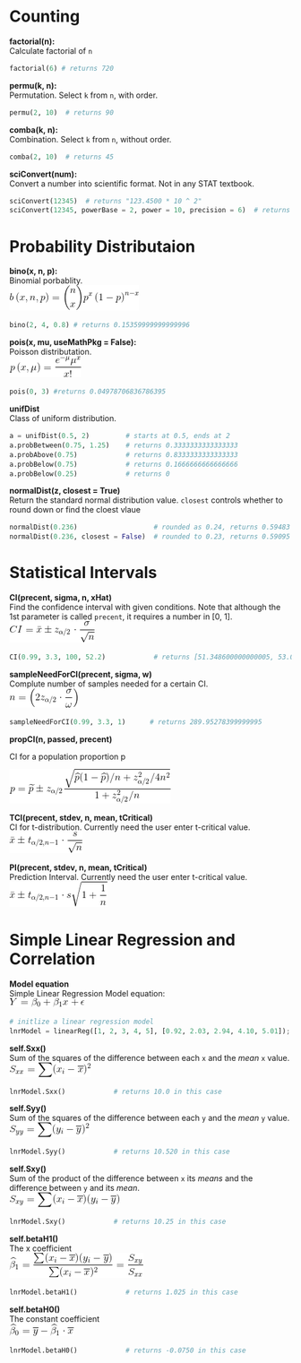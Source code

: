 # Counting #

**factorial(n):**  
Calculate factorial of `n`  
```python  
factorial(6) # returns 720
```

**permu(k, n):**  
Permutation. Select `k` from `n`, with order.  
```python
permu(2, 10)  # returns 90
```

**comba(k, n):**  
Combination. Select `k` from `n`, without order.  
```python
comba(2, 10)  # returns 45
```

**sciConvert(num):**  
Convert a number into scientific format. Not in any STAT textbook.  
```python
sciConvert(12345)  # returns "123.4500 * 10 ^ 2"
sciConvert(12345, powerBase = 2, power = 10, precision = 6)  # returns "12.055664 * 2 ^ 10"
```

# Probability Distributaion #

**bino(x, n, p):**  
Binomial porbablity.  
<img src="https://github.com/Amarthgul/studentCalculator/blob/master/Resources/binomial.gif">  
```python
bino(2, 4, 0.8) # returns 0.15359999999999996
```

**pois(x, mu, useMathPkg = False):**  
Poisson distributation.  
<img src="https://github.com/Amarthgul/studentCalculator/blob/master/Resources/possion.gif">  
```python
pois(0, 3) #returns 0.04978706836786395
```

**unifDist**  
Class of uniform distribution.  
```python
a = unifDist(0.5, 2)         # starts at 0.5, ends at 2
a.probBetween(0.75, 1.25)    # returns 0.3333333333333333 
a.probAbove(0.75)            # returns 0.8333333333333333
a.probBelow(0.75)            # returns 0.1666666666666666
a.probBelow(0.25)            # returns 0
```

**normalDist(z, closest = True)**  
Return the standard normal distribution value. `closest` controls whether to round down or find the cloest vlaue  
```python
normalDist(0.236)                   # rounded as 0.24, returns 0.59483
normalDist(0.236, closest = False)  # rounded to 0.23, returns 0.59095
```

# Statistical Intervals #

**CI(precent, sigma, n, xHat)**  
Find the confidence interval with given conditions. Note that although the 1st parameter is called `precent`, it requires a number in [0, 1].  
<img src="https://github.com/Amarthgul/studentCalculator/blob/master/Resources/CI.gif">  
```python
CI(0.99, 3.3, 100, 52.2)            # returns [51.348600000000005, 53.0514]
```

**sampleNeedForCI(precent, sigma, w)**  
Complute number of samples needed for a certain CI.  
<img src="https://github.com/Amarthgul/studentCalculator/blob/master/Resources/sampleNeeded.gif">  
```python
sampleNeedForCI(0.99, 3.3, 1)      # returns 289.95278399999995
```

**propCI(n, passed, precent)**

CI for a population proportion p

<img src="https://github.com/Amarthgul/studentCalculator/blob/master/Resources/popuPropCI.gif">

**TCI(precent, stdev, n, mean, tCritical)**    
CI for t-distribution. Currently need the user enter t-critical value.  
<img src="https://github.com/Amarthgul/studentCalculator/blob/master/Resources/TCI.gif">  

**PI(precent, stdev, n, mean, tCritical)**  
Prediction Interval. Currently need the user enter t-critical value.      
<img src="https://github.com/Amarthgul/studentCalculator/blob/master/Resources/PI.gif">  

# Simple Linear Regression and Correlation #

**Model equation**  
Simple Linear Regression Model equation:  
<img src="https://github.com/Amarthgul/studentCalculator/blob/master/Resources/12_1_1.gif">  
```python
# initlize a linear regression model
lnrModel = linearReg([1, 2, 3, 4, 5], [0.92, 2.03, 2.94, 4.10, 5.01]);
```

**self.Sxx()**  
Sum of the squares of the difference between each `x` and the _mean_ `x` value.  
<img src="https://github.com/Amarthgul/studentCalculator/blob/master/Resources/12_sxx.gif">  
```python
lnrModel.Sxx()            # returns 10.0 in this case
```

**self.Syy()**  
Sum of the squares of the difference between each `y` and the _mean_ `y` value.  
<img src="https://github.com/Amarthgul/studentCalculator/blob/master/Resources/12_syy.gif"> 
```python
lnrModel.Syy()            # returns 10.520 in this case
```

**self.Sxy()**  
Sum of the product of the difference between `x` its _means_ and the difference between `y` and its _mean_.  
<img src="https://github.com/Amarthgul/studentCalculator/blob/master/Resources/12_sxy.gif">    
```python
lnrModel.Sxy()            # returns 10.25 in this case
```

**self.betaH1()**  
The x coefficient  
<img src="https://github.com/Amarthgul/studentCalculator/blob/master/Resources/12_bh1.gif">  
```python
lnrModel.betaH1()            # returns 1.025 in this case
```

**self.betaH0()**  
The constant coefficient  
<img src="https://github.com/Amarthgul/studentCalculator/blob/master/Resources/12_bh0.gif">    
```python
lnrModel.betaH0()            # returns -0.0750 in this case
```


